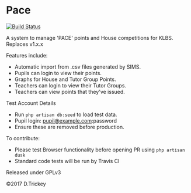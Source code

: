 # Pace

[![Build Status](https://travis-ci.org/trickeydan/Pace.svg?branch=develop)](https://travis-ci.org/trickeydan/Pace)

A system to manage 'PACE' points and House competitions for KLBS. Replaces v1.x.x

Features include:

* Automatic import from .csv files generated by SIMS.
* Pupils can login to view their points.
* Graphs for House and Tutor Group Points.
* Teachers can login to view their Tutor Groups.
* Teachers can view points that they've issued.

Test Account Details
* Run `php artisan db:seed` to load test data.
* Pupil login: pupil@example.com:password
* Ensure these are removed before production.

To contribute:
* Please test Browser functionality before opening PR using `php artisan dusk`
* Standard code tests will be run by Travis CI

Released under GPLv3

&copy;2017 D.Trickey